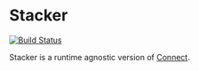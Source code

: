 # Stacker

[![Build Status](https://secure.travis-ci.org/ricallinson/stacker.png?branch=master)](http://travis-ci.org/ricallinson/stacker)

Stacker is a runtime agnostic version of [Connect](https://github.com/senchalabs/connect).
